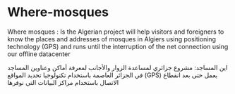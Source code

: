 Where-mosques
=============

Where mosques : Is the Algerian project will help visitors and foreigners to know the places and addresses of mosques in Algiers using positioning technology (GPS) and runs until the interruption of the net connection using our offline datacenter


اين المساجد: مشروع جزائري لمساعدة الزوار والأجانب لمعرفة أماكن وعناوين المساجد في الجزائر العاصمة باستخدام تكنولوجيا تحديد المواقع (GPS) يعمل حتى بعد انقطاع الاتصال  باستخدام  مراكز البيانات التي نوفرها
